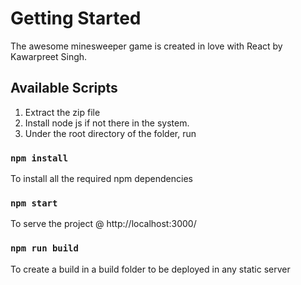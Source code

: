 # Getting Started 

The awesome minesweeper game is created in love with React by Kawarpreet Singh.
## Available Scripts

1. Extract the zip file
2. Install node js if not there in the system.
3. Under the root directory of the folder, run
### `npm install`

To install all the required npm dependencies

### `npm start`

To serve the project @ http://localhost:3000/

### `npm run build`

To create a build in a build folder to be deployed in any static server